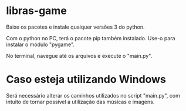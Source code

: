 # libras-game

Baixe os pacotes e instale quaiquer versões 3 do python.

Com o python no PC, terá o pacote pip também instalado. Use-o para instalar o módulo "pygame".

No terminal, navegue até os arquivos e execute o "main.py".

# Caso esteja utilizando Windows

Será necessário alterar os caminhos utilizados no script "main.py", com intuito de tornar possível a utilização das músicas e imagens.

